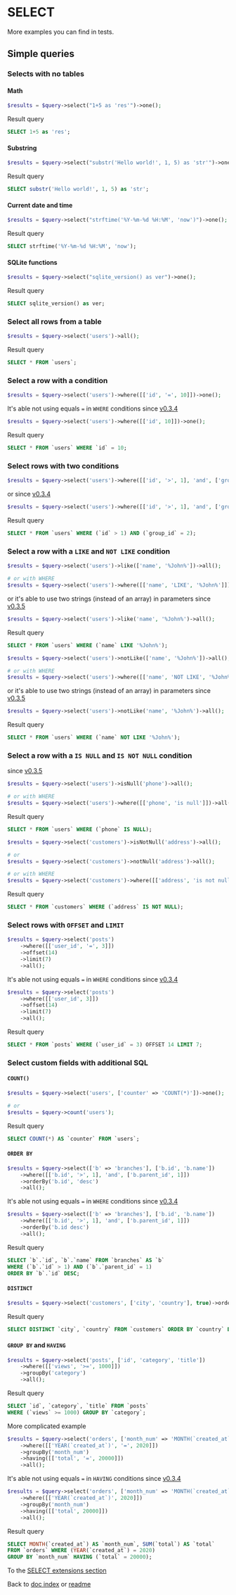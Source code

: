 # SELECT
More examples you can find in tests.
## Simple queries
### Selects with no tables
#### Math
```php
$results = $query->select("1+5 as 'res'")->one();
```
Result query
```sql
SELECT 1+5 as 'res';
```
#### Substring
```php
$results = $query->select("substr('Hello world!', 1, 5) as 'str'")->one();
```
Result query
```sql
SELECT substr('Hello world!', 1, 5) as 'str';
```
#### Current date and time
```php
$results = $query->select("strftime('%Y-%m-%d %H:%M', 'now')")->one();
```
Result query
```sql
SELECT strftime('%Y-%m-%d %H:%M', 'now');
```
#### SQLite functions
```php
$results = $query->select("sqlite_version() as ver")->one();
```
Result query
```sql
SELECT sqlite_version() as ver;
```
### Select all rows from a table
```php
$results = $query->select('users')->all();
```
Result query
```sql
SELECT * FROM `users`;
```
### Select a row with a condition
```php
$results = $query->select('users')->where([['id', '=', 10]])->one();
```
It's able not using equals `=` in `WHERE` conditions since [v0.3.4](https://github.com/co0lc0der/simple-query-builder-php/releases/tag/v0.3.4) 
```php
$results = $query->select('users')->where([['id', 10]])->one();
```
Result query
```sql
SELECT * FROM `users` WHERE `id` = 10;
```
### Select rows with two conditions
```php
$results = $query->select('users')->where([['id', '>', 1], 'and', ['group_id', '=', 2]])->all();
```
or since [v0.3.4](https://github.com/co0lc0der/simple-query-builder-php/releases/tag/v0.3.4)
```php
$results = $query->select('users')->where([['id', '>', 1], 'and', ['group_id', 2]])->all();
```
Result query
```sql
SELECT * FROM `users` WHERE (`id` > 1) AND (`group_id` = 2);
```
### Select a row with a `LIKE` and `NOT LIKE` condition
```php
$results = $query->select('users')->like(['name', '%John%'])->all();

# or with WHERE
$results = $query->select('users')->where([['name', 'LIKE', '%John%']])->all();
```
or it's able to use two strings (instead of an array) in parameters since [v0.3.5](https://github.com/co0lc0der/simple-query-builder-php/releases/tag/v0.3.5)
```php
$results = $query->select('users')->like('name', '%John%')->all();
```
Result query
```sql
SELECT * FROM `users` WHERE (`name` LIKE '%John%');
```
```php
$results = $query->select('users')->notLike(['name', '%John%'])->all();

# or with WHERE
$results = $query->select('users')->where([['name', 'NOT LIKE', '%John%']])->all();
```
or it's able to use two strings (instead of an array) in parameters since [v0.3.5](https://github.com/co0lc0der/simple-query-builder-php/releases/tag/v0.3.5)
```php
$results = $query->select('users')->notLike('name', '%John%')->all();
```
Result query
```sql
SELECT * FROM `users` WHERE (`name` NOT LIKE '%John%');
```
### Select a row with a `IS NULL` and `IS NOT NULL` condition
since [v0.3.5](https://github.com/co0lc0der/simple-query-builder-php/releases/tag/v0.3.5)
```php
$results = $query->select('users')->isNull('phone')->all();

# or with WHERE
$results = $query->select('users')->where([['phone', 'is null']])->all();
```
Result query
```sql
SELECT * FROM `users` WHERE (`phone` IS NULL);
```
```php
$results = $query->select('customers')->isNotNull('address')->all();

# or
$results = $query->select('customers')->notNull('address')->all();

# or with WHERE
$results = $query->select('customers')->where([['address', 'is not null']])->all();
```
Result query
```sql
SELECT * FROM `customers` WHERE (`address` IS NOT NULL);
```
### Select rows with `OFFSET` and `LIMIT`
```php
$results = $query->select('posts')
    ->where([['user_id', '=', 3]])
    ->offset(14)
    ->limit(7)
    ->all();
```
It's able not using equals `=` in `WHERE` conditions since [v0.3.4](https://github.com/co0lc0der/simple-query-builder-php/releases/tag/v0.3.4) 
```php
$results = $query->select('posts')
    ->where([['user_id', 3]])
    ->offset(14)
    ->limit(7)
    ->all();
```
Result query
```sql
SELECT * FROM `posts` WHERE (`user_id` = 3) OFFSET 14 LIMIT 7;
```
### Select custom fields with additional SQL
#### `COUNT()`
```php
$results = $query->select('users', ['counter' => 'COUNT(*)'])->one();

# or 
$results = $query->count('users');
```
Result query
```sql
SELECT COUNT(*) AS `counter` FROM `users`;
```
#### `ORDER BY`
```php
$results = $query->select(['b' => 'branches'], ['b.id', 'b.name'])
    ->where([['b.id', '>', 1], 'and', ['b.parent_id', 1]])
    ->orderBy('b.id', 'desc')
    ->all();
```
It's able not using equals `=` in `WHERE` conditions since [v0.3.4](https://github.com/co0lc0der/simple-query-builder-php/releases/tag/v0.3.4) 
```php
$results = $query->select(['b' => 'branches'], ['b.id', 'b.name'])
    ->where([['b.id', '>', 1], 'and', ['b.parent_id', 1]])
    ->orderBy('b.id desc')
    ->all();
```
Result query
```sql
SELECT `b`.`id`, `b`.`name` FROM `branches` AS `b`
WHERE (`b`.`id` > 1) AND (`b`.`parent_id` = 1)
ORDER BY `b`.`id` DESC;
```
#### `DISTINCT`
```php
$results = $query->select('customers', ['city', 'country'], true)->orderBy('country desc')->all();
```
Result query
```sql
SELECT DISTINCT `city`, `country` FROM `customers` ORDER BY `country` DESC;
```
#### `GROUP BY` and `HAVING`
```php
$results = $query->select('posts', ['id', 'category', 'title'])
    ->where([['views', '>=', 1000]])
    ->groupBy('category')
    ->all();
```
Result query
```sql
SELECT `id`, `category`, `title` FROM `posts`
WHERE (`views` >= 1000) GROUP BY `category`;
```
More complicated example
```php
$results = $query->select('orders', ['month_num' => 'MONTH(`created_at`)', 'total' => 'SUM(`total`)'])
    ->where([['YEAR(`created_at`)', '=', 2020]])
    ->groupBy('month_num')
    ->having([['total', '=', 20000]])
    ->all();
```
It's able not using equals `=` in `HAVING` conditions since [v0.3.4](https://github.com/co0lc0der/simple-query-builder-php/releases/tag/v0.3.4) 
```php
$results = $query->select('orders', ['month_num' => 'MONTH(`created_at`)', 'total' => 'SUM(`total`)'])
    ->where([['YEAR(`created_at`)', 2020]])
    ->groupBy('month_num')
    ->having([['total', 20000]])
    ->all();
```
Result query
```sql
SELECT MONTH(`created_at`) AS `month_num`, SUM(`total`) AS `total`
FROM `orders` WHERE (YEAR(`created_at`) = 2020)
GROUP BY `month_num` HAVING (`total` = 20000);
```

To the [SELECT extensions section](Select_ext.md)

Back to [doc index](index.md) or [readme](../README.md)
